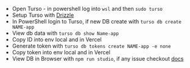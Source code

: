 - Open Turso - in powershell log into `wsl` and then `sudo turso`
- Setup Turso with [Drizzle](https://orm.drizzle.team/docs/get-started-sqlite#turso)
- In PowerShell login to Turso, if new DB create with `turso db create NAME-app`
- View db data with `turso db show Name-app`
- Copy ID into env local and in Vercel
- Generate token with `turso db tokens create NAME-app -e none`
- Copy token into env local and in Vercel
- View DB in Browser with `npm run studio`, if any issue checkout [docs](https://orm.drizzle.team/drizzle-studio/overview)
